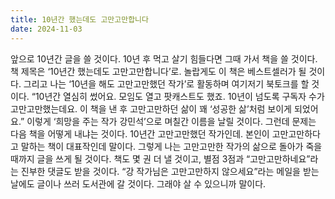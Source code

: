 ```yaml
---
title: 10년간 했는데도 고만고만합니다
date: 2024-11-03
---
```


앞으로 10년간 글을 쓸 것이다. 10년 후 먹고 살기 힘들다면 그때 가서 책을 쓸 것이다. 책 제목은 ‘10년간 했는데도 고만고만합니다’로. 놀랍게도 이 책은 베스트셀러가 될 것이다. 그리고 나는 ‘10년을 해도 고만고만했던 작가’로 활동하며 여기저기 북토크를 할 것이다. “10년간 열심히 썼어요. 모임도 열고 팟캐스트도 했죠. 10년이 넘도록 구독자 수가 고만고만했는데요. 이 책을 낸 후 고만고만하던 삶이 꽤 ‘성공한 삶’처럼 보이게 되었어요.” 이렇게 ‘희망을 주는 작가 강민석’으로 며칠간 이름을 날릴 것이다. 그런데 문제는 다음 책을 어떻게 내냐는 것이다. 10년간 고만고만했던 작가인데. 본인이 고만고만하다고 말하는 책이 대표작인데 말이다. 그렇게 나는 고만고만한 작가의 삶으로 돌아가 죽을 때까지 글을 쓰게 될 것이다. 책도 몇 권 더 낼 것이고, 별점 3점과 “고만고만하네요”라는 진부한 댓글도 받을 것이다. “강 작가님은 고만고만하지 않으세요”라는 메일을 받는 날에도 글이나 쓰러 도서관에 갈 것이다. 그래야 살 수 있으니까 말이다.